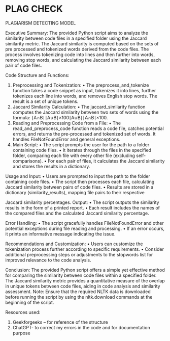 # PLAG CHECK
PLAGIARISM DETECTING MODEL 

Executive Summary: 
The provided Python script aims to analyze the similarity between code files in a specified folder 
using the Jaccard similarity metric. The Jaccard similarity is computed based on the sets of pre
processed and tokenized words derived from the code files. The process involves tokenizing code 
into lines and then further into words, removing stop words, and calculating the Jaccard similarity 
between each pair of code files. 

Code Structure and Functions: 
1. Preprocessing and Tokenization: 
• The preprocess_and_tokenize function takes a code snippet as input, tokenizes it 
into lines, further tokenizes each line into words, and removes English stop words. 
The result is a set of unique tokens. 
2. Jaccard Similarity Calculation: 
• The jaccard_similarity function computes the Jaccard similarity between two sets of 
words using the formula: ∣A∩B∣∣A∪B∣×100∣A∪B∣∣A∩B∣×100. 
3. Reading and Preprocessing Code from a File: 
• The read_and_preprocess_code function reads a code file, catches potential errors, 
and returns the pre-processed and tokenized set of words. It handles 
FileNotFoundError and general exceptions. 
4. Main Script: 
• The script prompts the user for the path to a folder containing code files. 
• It iterates through the files in the specified folder, comparing each file with every 
other file (excluding self-comparisons). 
• For each pair of files, it calculates the Jaccard similarity and stores the results in a 
dictionary. 

Usage and Input: 
• Users are prompted to input the path to the folder containing code files. 
• The script then processes each file, calculating Jaccard similarity between pairs of code files. 
• Results are stored in a dictionary (similarity_results), mapping file pairs to their respective 

Jaccard similarity percentages. 
Output: 
• The script outputs the similarity results in the form of a printed report. 
• Each result includes the names of the compared files and the calculated Jaccard similarity 
percentage. 

Error Handling: 
• The script gracefully handles FileNotFoundError and other potential exceptions during file 
reading and processing. 
• If an error occurs, it prints an informative message indicating the issue. 

Recommendations and Customization: 
• Users can customize the tokenization process further according to specific requirements. 
• Consider additional preprocessing steps or adjustments to the stopwords list for improved 
relevance to the code analysis. 

Conclusion: 
The provided Python script offers a simple yet effective method for comparing the similarity between 
code files within a specified folder. The Jaccard similarity metric provides a quantitative measure of 
the overlap in unique tokens between code files, aiding in code analysis and similarity assessment. 
Note: Ensure that the required NLTK data is downloaded before running the script by using the 
nltk.download commands at the beginning of the script. 

Resources used: 
1. Geekforgeeks – for reference of the structure 
2. ChatGPT- to correct my errors in the code and for documentation purpose

